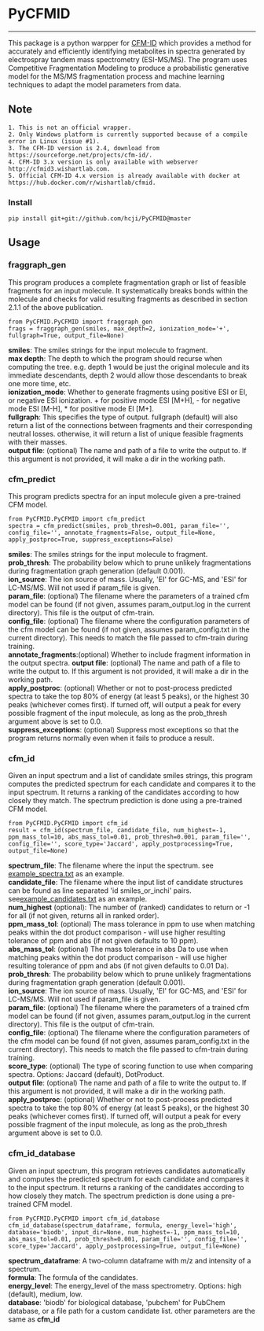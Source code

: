 # PyCFMID
***

This package is a python warpper for [CFM-ID](https://sourceforge.net/projects/cfm-id/) which provides a method for accurately and efficiently identifying metabolites in spectra generated by electrospray tandem mass spectrometry (ESI-MS/MS). The program 
uses Competitive Fragmentation Modeling to produce a probabilistic generative model for the MS/MS fragmentation process and machine 
learning techniques to adapt the model parameters from data.  

## Note
    1. This is not an official wrapper.  
    2. Only Windows platform is currently supported because of a compile error in Linux (issue #1).   
    3. The CFM-ID version is 2.4, download from https://sourceforge.net/projects/cfm-id/.  
    4. CFM-ID 3.x version is only available with webserver http://cfmid3.wishartlab.com.   
    5. Official CFM-ID 4.x version is already available with docker at https://hub.docker.com/r/wishartlab/cfmid.  

### Install
    
    pip install git+git://github.com/hcji/PyCFMID@master

## Usage

### fraggraph_gen
This program produces a complete fragmentation graph or list of feasible fragments for an input molecule. It systematically breaks bonds within the molecule and checks for valid resulting fragments as described in section 2.1.1 of the above publication.
    
    from PyCFMID.PyCFMID import fraggraph_gen
    frags = fraggraph_gen(smiles, max_depth=2, ionization_mode='+', fullgraph=True, output_file=None)

**smiles**: The smiles strings for the input molecule to fragment.  
**max depth**: The depth to which the program should recurse when computing the tree. e.g. depth 1 would be just the original molecule and its immediate descendants, depth 2 would allow those descendants to break one more time, etc.    
**ionization_mode**: Whether to generate fragments using positive ESI or EI, or negative ESI ionization. + for positive mode ESI [M+H], - for negative mode ESI [M-H], * for positive mode EI [M+].    
**fullgraph**: This specifies the type of output. fullgraph (default) will also return a list of the connections between fragments and their corresponding neutral losses. otherwise, it will return a list of unique feasible fragments with their masses.    
**output file**: (optional) The name and path of a file to write the output to. If this argument is not provided, it will make a dir in the working path.    

### cfm_predict
This program predicts spectra for an input molecule given a pre-trained CFM model.

    from PyCFMID.PyCFMID import cfm_predict
    spectra = cfm_predict(smiles, prob_thresh=0.001, param_file='', config_file='', annotate_fragments=False, output_file=None, apply_postproc=True, suppress_exceptions=False)
    
**smiles**: The smiles strings for the input molecule to fragment.  
**prob_thresh**: The probability below which to prune unlikely fragmentations during fragmentation graph generation (default 0.001).    
**ion_source**: The ion source of mass. Usually, 'EI' for GC-MS, and 'ESI' for LC-MS/MS. Will not used if param_file is given.       
**param_file**: (optional) The filename where the parameters of a trained cfm model can be found (if not given, assumes param_output.log in the current directory). This file is the output of cfm-train.    
**config_file**: (optional) The filename where the configuration parameters of the cfm model can be found (if not given, assumes param_config.txt in the current directory). This needs to match the file passed to cfm-train during training.    
**annotate_fragments**:(optional) Whether to include fragment information in the output spectra.
**output file**: (optional) The name and path of a file to write the output to. If this argument is not provided, it will make a dir in the working path.    
**apply_postproc**: (optional) Whether or not to post-process predicted spectra to take the top 80% of energy (at least 5 peaks), or the highest 30 peaks (whichever comes first). If turned off, will output a peak for every possible fragment of the input molecule, as long as the prob_thresh argument above is set to 0.0.   
**suppress_exceptions**: (optional) Suppress most exceptions so that the program returns normally even when it fails to produce a result.   

### cfm_id
Given an input spectrum and a list of candidate smiles strings, this program computes the predicted spectrum for each candidate and compares it to the input spectrum. It returns a ranking of the candidates according to how closely they match. The spectrum prediction is done using a pre-trained CFM model.

    from PyCFMID.PyCFMID import cfm_id
    result = cfm_id(spectrum_file, candidate_file, num_highest=-1, ppm_mass_tol=10, abs_mass_tol=0.01, prob_thresh=0.001, param_file='', config_file='', score_type='Jaccard', apply_postprocessing=True, output_file=None)

**spectrum_file**: The filename where the input the spectrum. see [example_spectra.txt](https://sourceforge.net/p/cfm-id/code/HEAD/tree/cfm/example_spec.txt) as an example.   
**candidate_file**: The filename where the input list of candidate structures can be found as line separated 'id smiles_or_inchi' pairs. see[example_candidates.txt](https://sourceforge.net/p/cfm-id/code/HEAD/tree/cfm/example_candidates.txt) as an example.   
**num_highest** (optional): The number of (ranked) candidates to return or -1 for all (if not given, returns all in ranked order).      
**ppm_mass_tol**: (optional) The mass tolerance in ppm to use when matching peaks within the dot product comparison - will use higher resulting tolerance of ppm and abs (if not given defaults to 10 ppm).   
**abs_mass_tol**: (optional) The mass tolerance in abs Da to use when matching peaks within the dot product comparison - will use higher resulting tolerance of ppm and abs (if not given defaults to 0.01 Da).      
**prob_thresh**: The probability below which to prune unlikely fragmentations during fragmentation graph generation (default 0.001).    
**ion_source**: The ion source of mass. Usually, 'EI' for GC-MS, and 'ESI' for LC-MS/MS. Will not used if param_file is given.   
**param_file**: (optional) The filename where the parameters of a trained cfm model can be found (if not given, assumes param_output.log in the current directory). This file is the output of cfm-train.    
**config_file**: (optional) The filename where the configuration parameters of the cfm model can be found (if not given, assumes param_config.txt in the current directory). This needs to match the file passed to cfm-train during training.    
**score_type**: (optional) The type of scoring function to use when comparing spectra. Options: Jaccard (default), DotProduct.    
**output file**: (optional) The name and path of a file to write the output to. If this argument is not provided, it will make a dir in the working path.    
**apply_postproc**: (optional) Whether or not to post-process predicted spectra to take the top 80% of energy (at least 5 peaks), or the highest 30 peaks (whichever comes first). If turned off, will output a peak for every possible fragment of the input molecule, as long as the prob_thresh argument above is set to 0.0.   

### cfm_id_database
Given an input spectrum, this program retrieves candidates automatically and computes the predicted spectrum for each candidate and compares it to the input spectrum. It returns a ranking of the candidates according to how closely they match. The spectrum prediction is done using a pre-trained CFM model.

    from PyCFMID.PyCFMID import cfm_id_database
    cfm_id_database(spectrum_dataframe, formula, energy_level='high', database='biodb', input_dir=None, num_highest=-1, ppm_mass_tol=10, abs_mass_tol=0.01, prob_thresh=0.001, param_file='', config_file='', score_type='Jaccard', apply_postprocessing=True, output_file=None)
    
**spectrum_dataframe**: A two-column dataframe with m/z and intensity of a spectrum.  
**formula**: The formula of the candidates.  
**energy_level**: The energy_level of the mass spectrometry.  Options: high (default), medium, low.  
**database**: 'biodb' for biological database, 'pubchem' for PubChem database, or a file path for a custom candidate list. 
other parameters are the same as **cfm_id**
